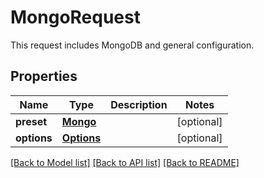 # MongoRequest

This request includes MongoDB and general configuration. 
## Properties
Name | Type | Description | Notes
------------ | ------------- | ------------- | -------------
**preset** | [**Mongo**](Mongo.md) |  | [optional] 
**options** | [**Options**](Options.md) |  | [optional] 

[[Back to Model list]](../README.md#documentation-for-models) [[Back to API list]](../README.md#documentation-for-api-endpoints) [[Back to README]](../README.md)


